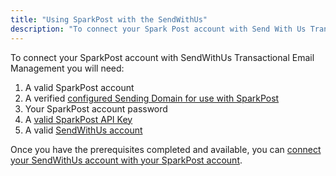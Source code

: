 ```yaml
---
title: "Using SparkPost with the SendWithUs"
description: "To connect your Spark Post account with Send With Us Transactional Email Management you will need A valid Spark Post account A verified configured Sending Domain for use with Spark Post Your Spark Post account password A valid Spark Post API Key A valid Send With Us account Once you..."
---
```


To connect your SparkPost account with SendWithUs Transactional Email Management you will need:

1. A valid SparkPost account
1. A verified [configured Sending Domain for use with SparkPost](https://www.sparkpost.com/docs/getting-started/getting-started-sparkpost/#preparing-your-from-address)
1. Your SparkPost account password
1. A [valid SparkPost API Key](https://www.sparkpost.com/docs/getting-started/create-api-keys/)
1. A valid [SendWithUs account](https://www.sendwithus.com/)

Once you have the prerequisites completed and available, you can [connect your SendWithUs account with your SparkPost account](https://support.sendwithus.com/esp_accounts/connect_sparkpost/).
